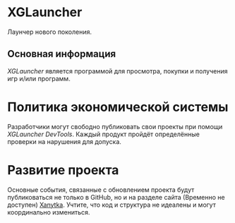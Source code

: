 # XGLauncher
 Лаунчер нового поколения.

## Основная информация
  *XGLauncher* является программой для просмотра, покупки и получения игр и/или программ. 

# Политика экономической системы
 Разработчики могут свободно публиковать свои проекты при помощи *XGLauncher DevTools*. Каждый продукт пройдёт определённые проверки на нарушения для допуска.

# Развитие проекта
  Основные события, связанные с обновлением проекта будут публиковаться не только в GitHub, но и на разделе сайта (Временно не доступен) [Xanytka](https://xanytka.ru/schedule.html). Учтите, что код и структура не идеалены и могут координально измениться.
